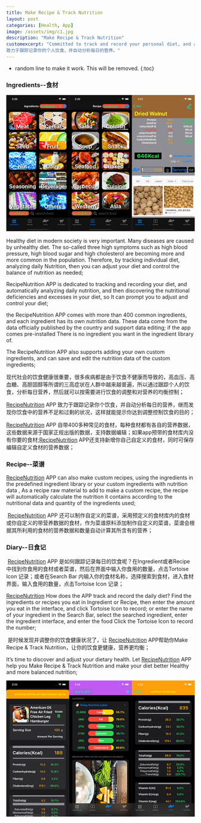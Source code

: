 ```yaml
---
title: Make Recipe & Track Nutrition
layout: post
categories: [Health, App]
image: /assets/img/c1.jpg
description: "Make Recipe & Track Nutrition"
customexcerpt: "Committed to track and record your personal diet, and automatically analyze daily nutrition.
致力于跟踪记录你的个人饮食，并自动分析每日的营养。"
---
```

* random line to make it work. This will be removed.
{:toc}
### Ingredients--食材


 <img src="/assets/img/c1.jpg" alt="cooking.jpg" style="zoom:100%;" />

Healthy diet in modern society is very important. Many diseases are caused by unhealthy diet. The so-called three high symptoms such as high blood pressure, high blood sugar and high cholesterol are becoming more and more common in the population. Therefore, by tracking individual diet, analyzing daily Nutrition, then you can adjust your diet and control the balance of nutrition as needed; 

RecipeNutrition APP is dedicated to tracking and recording your diet, and automatically analyzing daily nutrition, and then discovering the nutritional deficiencies and excesses in your diet, so It can prompt you to adjust and control your diet; 

the RecipeNutrition APP comes with more than 400 common ingredients, and each ingredient has its own nutrition data. These data come from the data officially published by the country and support data editing; if the app comes pre-installed There is no ingredient you want in the ingredient library of. 

The RecipeNutrition APP also supports adding your own custom ingredients, and can save and edit the nutrition data of the custom ingredients;

现代社会的饮食健康很重要，很多疾病都是由于饮食不健康而导致的，高血压、高血糖、高胆固醇等所谓的三高症状在人群中越来越普遍，所以通过跟踪个人的饮食，分析每日营养，然后就可以按需要进行饮食的调整和对营养的均衡控制；

[RecipeNutrition](https://apps.apple.com/us/app/recipenutrition/id1577056902) APP 致力于跟踪记录你个饮食，并自动分析每日的营养，继而发现你饮食中的营养不足和过剩的状况，这样就能提示你达到调整控制饮食的目的；

[RecipeNutrition](https://apps.apple.com/us/app/recipenutrition/id1577056902) APP 自带400多种常见的食材，每种食材都有各自的营养数据，这些数据来源于国家正规出版的数据，支持数据编辑；如果app预带的食材库内没有你要的食材;[RecipeNutrition](https://apps.apple.com/us/app/recipenutrition/id1577056902) APP还支持新增你自己自定义的食材，同时可保存编辑自定义食材的营养数据；



### Recipe--菜谱
[RecipeNutrition](https://apps.apple.com/us/app/recipenutrition/id1577056902) APP can also make custom recipes, using the ingredients in the predefined ingredient library or your custom ingredients with nutrition data , As a recipe raw material to add to make a custom recipe, the recipe will automatically calculate the nutrition it contains according to the nutritional data and quantity of the ingredients used;

​			[RecipeNutrition](https://apps.apple.com/us/app/recipenutrition/id1577056902) APP 还可以制作自定义的菜谱，采用预定义的食材库内的食材或你自定义的带营养数据的食材，作为菜谱原料添加制作自定义的菜谱，菜谱会根据其所利用的食材的营养数据和数量自动计算其所含有的营养；



### Diary--日食记
​			[RecipeNutrition](https://apps.apple.com/us/app/recipenutrition/id1577056902) APP 是如何跟踪记录每日的饮食呢？在Ingredient或者Recipe中找到你食用的食材或者菜谱，然后在界面中输入你食用的数量，点击Tortoise Icon 记录；或者在Search Bar 内输入你的食材名称，选择搜索到食材，进入食材界面，输入食用的数量，点击Tortoise Icon 记录；



[RecipeNutrition](https://apps.apple.com/us/app/recipenutrition/id1577056902) How does the APP track and record the daily diet? Find the ingredients or recipes you eat in Ingredient or Recipe, then enter the amount you eat in the interface, and click Tortoise Icon to record; or enter the name of your ingredient in the Search Bar, select the searched ingredient, enter the ingredient interface, and enter the food Click the Tortoise Icon to record the number;

​	是时候发现并调整你的饮食健康状况了，让 [RecipeNutrition](https://apps.apple.com/us/app/recipenutrition/id1577056902) APP帮助你Make Recipe & Track Nutrition，让你的饮食更健康，营养更均衡；

 It’s time to discover and adjust your dietary health. Let [RecipeNutrition](https://apps.apple.com/us/app/recipenutrition/id1577056902) APP help you Make Recipe & Track Nutrition and make your diet better Healthy and more balanced nutrition;

<img src="/assets/img/c2.jpg" alt="ingredients.jpg" style="zoom:100%;" />
